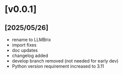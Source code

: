 # [v0.0.1]

## [2025/05/26]

- rename to LLMBrix
- import fixes
- doc updates
- changelog added
- develop branch removed (not needed for early dev)
- Python version requirement increased to 3.11
